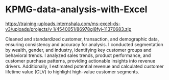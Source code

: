 # KPMG-data-analysis-with-Excel
https://training-uploads.internshala.com/ms-excel-ds-v3/uploads/projects/v_1/4540051/86978gl8fyj-11370683.zip


Cleaned and standardized customer, transaction, and demographic data, ensuring consistency and accuracy for analysis. I conducted segmentation by wealth, gender, and industry, identifying key customer groups and behavioral trends. I analyzed sales trends, product performance, and customer purchase patterns, providing actionable insights into revenue drivers. Additionally, I estimated potential revenue and calculated customer lifetime value (CLV) to highlight high-value customer segments.
